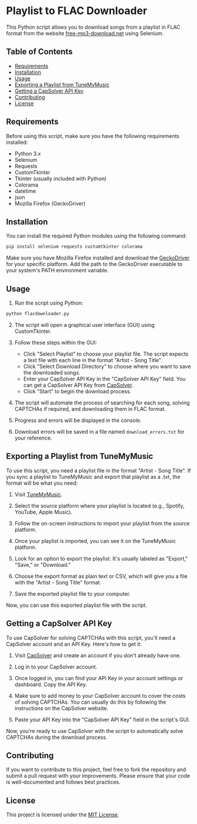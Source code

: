 # Playlist to FLAC Downloader

This Python script allows you to download songs from a playlist in FLAC format from the website [free-mp3-download.net](https://free-mp3-download.net/) using Selenium.

## Table of Contents
- [Requirements](#requirements)
- [Installation](#installation)
- [Usage](#usage)
- [Exporting a Playlist from TuneMyMusic](#exporting-a-playlist-from-tunemymusic)
- [Getting a CapSolver API Key](#getting-a-capsolver-api-key)
- [Contributing](#contributing)
- [License](#license)

## Requirements

Before using this script, make sure you have the following requirements installed:
- Python 3.x
- Selenium
- Requests
- CustomTkinter
- Tkinter (usually included with Python)
- Colorama
- datetime
- json
- Mozilla Firefox (GeckoDriver)

## Installation

You can install the required Python modules using the following command:

```bash
pip install selenium requests customtkinter colorama
```

Make sure you have Mozilla Firefox installed and download the [GeckoDriver](https://github.com/mozilla/geckodriver/releases) for your specific platform. Add the path to the GeckoDriver executable to your system's PATH environment variable.

## Usage

1. Run the script using Python:

```bash
python flacdownloader.py
```

2. The script will open a graphical user interface (GUI) using CustomTkinter.

3. Follow these steps within the GUI:
   - Click "Select Playlist" to choose your playlist file. The script expects a text file with each line in the format "Artist - Song Title".
   - Click "Select Download Directory" to choose where you want to save the downloaded songs.
   - Enter your CapSolver API Key in the "CapSolver API Key" field. You can get a CapSolver API Key from [CapSolver](https://capsolver.com/).
   - Click "Start" to begin the download process.

4. The script will automate the process of searching for each song, solving CAPTCHAs if required, and downloading them in FLAC format.

5. Progress and errors will be displayed in the console.

6. Download errors will be saved in a file named `download_errors.txt` for your reference.

## Exporting a Playlist from TuneMyMusic

To use this script, you need a playlist file in the format "Artist - Song Title". If you sync a playlist to TuneMyMusic and export that playlist as a .txt, the format will be what you need:

1. Visit [TuneMyMusic](https://www.tunemymusic.com/).

2. Select the source platform where your playlist is located (e.g., Spotify, YouTube, Apple Music).

3. Follow the on-screen instructions to import your playlist from the source platform.

4. Once your playlist is imported, you can see it on the TuneMyMusic platform.

5. Look for an option to export the playlist. It's usually labeled as "Export," "Save," or "Download."

6. Choose the export format as plain text or CSV, which will give you a file with the "Artist - Song Title" format.

7. Save the exported playlist file to your computer.

Now, you can use this exported playlist file with the script.

## Getting a CapSolver API Key

To use CapSolver for solving CAPTCHAs with this script, you'll need a CapSolver account and an API Key. Here's how to get it:

1. Visit [CapSolver](https://capsolver.com/) and create an account if you don't already have one.

2. Log in to your CapSolver account.

3. Once logged in, you can find your API Key in your account settings or dashboard. Copy the API Key.

4. Make sure to add money to your CapSolver account to cover the costs of solving CAPTCHAs. You can usually do this by following the instructions on the CapSolver website.

5. Paste your API Key into the "CapSolver API Key" field in the script's GUI.

Now, you're ready to use CapSolver with the script to automatically solve CAPTCHAs during the download process.

## Contributing

If you want to contribute to this project, feel free to fork the repository and submit a pull request with your improvements. Please ensure that your code is well-documented and follows best practices.

## License

This project is licensed under the [MIT License](LICENSE).
